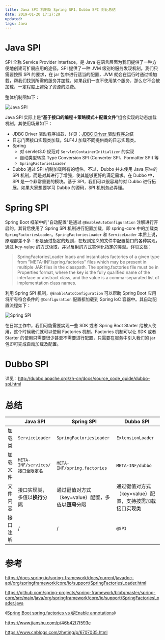 ```yaml
---
title: Java SPI 机制及 Spring SPI、Dubbo SPI 对比总结
date: 2019-01-20 17:27:20
updated:
tags: Java
---
```


# Java SPI

SPI 全称 Service Provider Interface，是 Java 在语言层面为我们提供了一种方便地创建可扩展应用的途径。SPI 提供了一种 JVM 级别的服务发现机制，我们只需要按照 SPI 的要求，在 jar 包中进行适当的配置，JVM 就会在运行时通过懒加载，帮我们找到所需的服务并加载。如果我们一直不使用某个服务，那么它不会被加载，一定程度上避免了资源的浪费。

整体机制图如下：

![Java SPI](/img/java/java-spi.webp)



Java SPI 实际上是“**基于接口的编程＋策略模式＋配置文件**”组合实现的动态加载机制。其使用场景如下：

* JDBC Driver 驱动程序加载，详见：[JDBC Driver 驱动程序总结](/2019/01/23/java-jdbc-driver/)
* 日志门面接口实现类加载，SLF4J 加载不同提供商的日志实现类。
* Spring
  * 对 servlet3.0 规范对 `ServletContainerInitializer` 的实现
  * 自动类型转换 Type Conversion SPI (Converter SPI、Formatter SPI) 等
  * `SpringFactoriesLoader`
* Dubbo 通过 SPI 机制加载所有的组件。不过，Dubbo 并未使用 Java 原生的 SPI 机制，而是对其进行了增强，使其能够更好的满足需求。在 Dubbo 中，SPI 是一个非常重要的模块。基于 SPI，我们可以很容易的对 Dubbo 进行拓展。如果大家想要学习 Dubbo 的源码，SPI 机制务必弄懂。

# Spring SPI

Spring Boot 框架中的"自动配置"是通过 `@EnableAutoConfiguration` 注解进行开启的。其背后使用了 Spring SPI 机制进行配置加载，即 spring-core 中的加载类 `SpringFactoriesLoader`。`SpringFactoriesLoader` 和 `ServiceLoader` 本质上说，原理都差不多：都是通过指定的规则，在规则定义的文件中配置接口的各种实现，通过 key-value 的方式读取，并以反射的方式实例化指定的类型。详见[文档](https://docs.spring.io/spring-framework/docs/current/javadoc-api/org/springframework/core/io/support/SpringFactoriesLoader.html)：

> SpringFactoriesLoader loads and instantiates factories of a given type from "META-INF/spring.factories" files which may be present in multiple JAR files in the classpath. The spring.factories file must be in Properties format, where the key is the fully qualified name of the interface or abstract class, and the value is a comma-separated list of implementation class names. 

利用 Spring SPI 机制，`@EnableAutoConfiguration` 可以帮助 Spring Boot 应用将所有符合条件的 `@Configuration` 配置都加载到 Spring IoC 容器中。其自动配置流程如下：

![Spring SPI](/img/spring/enable-auto-configuration.png)

在日常工作中，我们可能需要实现一些 SDK 或者 Spring Boot Starter 给被人使用，这个时候我们就可以使用 Factories 机制。Factories 机制可以让 SDK 或者 Starter 的使用只需要很少甚至不需要进行配置，只需要在服务中引入我们的 jar 包即可完成自动加载及配置。

# Dubbo SPI

详见：http://dubbo.apache.org/zh-cn/docs/source_code_guide/dubbo-spi.html

# 总结

|          | Java SPI                         | Spring SPI                                          | Dubbo SPI                                               |
| -------- | -------------------------------- | --------------------------------------------------- | ------------------------------------------------------- |
| 加载类   | `ServiceLoader`                  | `SpringFactoriesLoader`                             | `ExtensionLoader`                                       |
| 加载文件 | `META-INF/services/接口全限定名` | `META-INF/spring.factories`                         | `META-INF/dubbo`                                        |
| 文件内容 | 接口实现类，多值以**换行**分隔   | 通过键值对方式（key=value）配置，多值以**逗号**分隔 | 通过键值对方式（key=value）配置，支持按需加载接口实现类 |
| 接口注解 | /                                | /                                                   | `@SPI`                                                  |

# 参考

https://docs.spring.io/spring-framework/docs/current/javadoc-api/org/springframework/core/io/support/SpringFactoriesLoader.html

https://github.com/spring-projects/spring-framework/blob/master/spring-core/src/main/java/org/springframework/core/io/support/SpringFactoriesLoader.java

《[Spring Boot spring.factories vs @Enable annotations](https://stackoverflow.com/questions/42819558/spring-boot-spring-factories-vs-enable-annotations)》

https://www.jianshu.com/p/46b42f7f593c

https://www.cnblogs.com/zheting/p/6707035.html